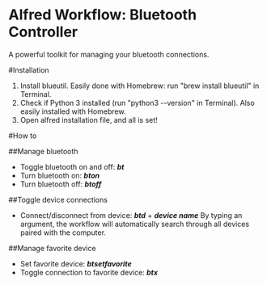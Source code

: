 # Alfred Workflow: Bluetooth Controller
A powerful toolkit for managing your bluetooth connections.

#Installation
1. Install blueutil. Easily done with Homebrew: run "brew install blueutil" in Terminal.
2. Check if Python 3 installed (run "python3 --version" in Terminal). Also easily installed with Homebrew.
3. Open alfred installation file, and all is set!

#How to

##Manage bluetooth
- Toggle bluetooth on and off: ***bt***
- Turn bluetooth on: ***bton***
- Turn bluetooth off: ***btoff***

##Toggle device connections
- Connect/disconnect from device: ***btd*** + ***device name***
By typing an argument, the workflow will automatically search through all devices paired with the computer.

##Manage favorite device
- Set favorite device: ***btsetfavorite***
- Toggle connection to favorite device: ***btx***
